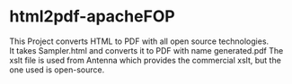 # html2pdf-apacheFOP
This Project converts HTML to PDF with all open source technologies.<br/>
It takes Sampler.html and converts it to PDF with name generated.pdf
The xslt file is used from Antenna which provides the commercial xslt, but the one used is open-source.
